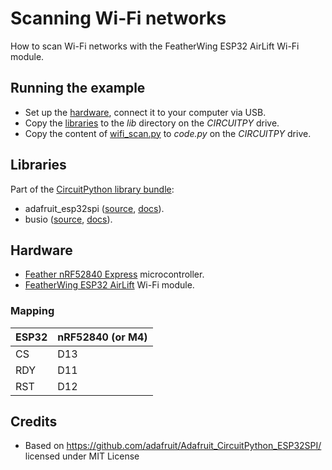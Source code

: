 # Scanning Wi-Fi networks
How to scan Wi-Fi networks with the FeatherWing ESP32 AirLift Wi-Fi module.

## Running the example
* Set up the [hardware](#Hardware), connect it to your computer via USB.
* Copy the [libraries](#Libraries) to the _lib_ directory on the _CIRCUITPY_ drive.
* Copy the content of [wifi_scan.py](wifi_scan.py) to _code.py_ on the _CIRCUITPY_ drive.

## Libraries
Part of the [CircuitPython library bundle](https://circuitpython.org/libraries):
* adafruit_esp32spi ([source](https://github.com/adafruit/Adafruit_CircuitPython_ESP32SPI/), [docs](https://circuitpython.readthedocs.io/projects/esp32spi/en/latest/index.html)).
* busio ([source](https://github.com/adafruit/Adafruit_CircuitPython_BusDevice/), [docs](https://circuitpython.readthedocs.io/projects/busdevice/en/latest/index.html)).

## Hardware
* [Feather nRF52840 Express](https://github.com/tamberg/fhnw-idb/wiki/Feather-nRF52840-Express) microcontroller.
* [FeatherWing ESP32 AirLift](https://github.com/tamberg/fhnw-idb/wiki/FeatherWing-ESP32-AirLift) Wi-Fi module.

### Mapping
ESP32|nRF52840 (or M4)
:---|:---
CS |D13
RDY |D11
RST |D12

## Credits
* Based on https://github.com/adafruit/Adafruit_CircuitPython_ESP32SPI/ licensed under MIT License
